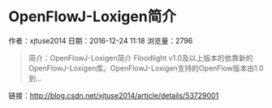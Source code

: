# OpenFlowJ-Loxigen简介
作者：xjtuse2014
日期：2016-12-24 11:18
浏览量：2796
> 简介：OpenFlowJ-Loxigen简介 
Floodlight v1.0及以上版本的依靠新的OpenFlowJ-Loxigen库。OpenFlowJ-Loxigen支持的OpenFlow版本由1.0到...

 链接：http://blog.csdn.net/xjtuse2014/article/details/53729001
